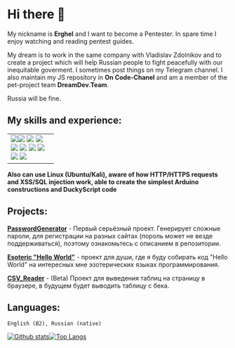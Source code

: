 # Hi there 👋
My nickname is **Erghel** and I want to become a Pentester. In spare time I enjoy watching and reading pentest guides. 

My dream is to work in the same company with Vladislav Zdolnikov and to create a project which will help Russian people to fight peacefully with our inequitable goverment. I sometimes post things on my Telegram channel. I also maintain my JS repository in **On Code-Chanel** and am a member of the pet-project team **DreamDev.Team**.

Russia will be fine.

## My skills and experience:
<table style="border-size:0px">
  <tr>
    <td style="border: none;" width="90">
    <img src="https://cdn.iconscout.com/icon/free/png-64/html-59-225995.png"><img src="https://cdn.iconscout.com/icon/free/png-64/css3-8-1175200.png">
    <img src="https://cdn.iconscout.com/icon/free/png-64/javascript-2038874-1720087.png">
    <img src="https://cdn.iconscout.com/icon/free/png-64/ruby-226055.png">
    <img src="https://cdn.iconscout.com/icon/free/png-64/vue-282497.png">
    <img src="https://cdn.iconscout.com/icon/free/png-64/python-3629591-3032289.png">
    <img src="https://cdn.iconscout.com/icon/free/png-64/linux-21-1174928.png">
    <img src="https://cdn.iconscout.com/icon/free/png-64/java-22-225997.png">
    <img src="https://cdn.iconscout.com/icon/free/png-64/figma-3521426-2944870.png">
    <img src="https://cdn.iconscout.com/icon/free/png-64/visual-studio-code-1868941-1583105.png">
    </tr>
 </table>

**Also can use Linux (Ubuntu/Kali), aware of how HTTP/HTTPS requests and XSS/SQL injection work, able to create the simplest Arduino constructions and DuckyScript code**  
    
## Projects:
   **[PasswordGenerator](https://github.com/Erghel/PasswordGenerator)** - Первый серьёзный проект. Генерирует сложные пароли, для регистрации на разных сайтах (пороль может не везде поддерживаться), поэтому ознакомьтесь с описанием в репозитории.
   
   **[Esoteric "Hello World"](https://github.com/Erghel/Esoteric-HelloWorld)** - проект для души, где я буду собирать код "Hello World" на интересных мне эзотерических языках программирования.
 
**[CSV_Reader](https://github.com/Erghel/CSV_Reader_HTML)** - (Beta) Проект для выведения таблиц на страницу в браузере, в будущем будет выводить таблицу с бека. 
    
 ## Languages: 
    English (B2), Russian (native)
   

[![Github stats](https://github-readme-stats.vercel.app/api?username=Erghel&hide_border=true&count_private=true&show_icons=true&theme=vision-friendly-dark&include_all_commits=true)](https://github.com/anuraghazra/github-readme-stats)[![Top Langs](https://github-readme-stats.vercel.app/api/top-langs/?username=Erghel&hide=smarty,java,actionscript&hide_border=true&theme=vision-friendly-dark&langs_count=10&layout=compact)](https://github.com/anuraghazra/github-readme-stats)


